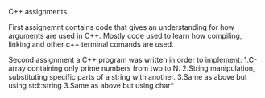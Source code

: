 C++ assignments.

First assignemnt contains code that gives an understanding for how arguments are used in C++. Mostly code used to learn how compiling, linking and other c++ terminal comands are used. 

Second assignment a C++ program was written in order to implement:
1.C-array containing only prime numbers from two to N.
2.String manipulation, substituting specific parts of a string with another. 
3.Same as above but using std::string
3.Same as above but using char*
